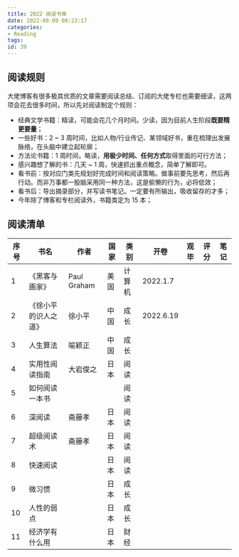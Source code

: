 ```yaml
---
title: 2022 阅读书单
date: 2022-08-09 08:23:17
categories:
- Reading
tags:
id: 39
---
```


## 阅读规则

大佬博客有很多极其优质的文章需要阅读总结、订阅的大佬专栏也需要细读，这两项会花去很多时间，所以先对阅读制定个规则：

-  经典文学书籍：精读，可能会花几个月时间。少读，因为目前人生阶段**既要精更要量**； 
-  一些好书：2 ~ 3 周时间，比如人物/行业传记、某领域好书，重在梳理出发展脉络，在头脑中建立起轮廓； 
-  方法论书籍：1 周时间，略读，**用极少时间、任何方式**取得里面的可行方法； 
-  感兴趣想了解的书：几天 ~ 1 周，快速抓出重点概念，简单了解即可。 
-  看书前：按对应门类先规划好完成时间和阅读策略。做事前要先思考，然后再行动。而非万事都一股脑采用同一种方法，这是偷懒的行为，必将低效； 
-  看书后：导出摘录部分，并写读书笔记。一定要有所输出，吸收留存的才多； 
-  今年除了博客和专栏阅读外，书籍类定为 15 本； 

<!--more-->

## 阅读清单
| 序号 | 书名 | 作者 | 国家 | 类别 | 开卷 | 观毕 | 评分 | 笔记 |
| --- | --- | --- | --- | --- | --- | --- | --- | --- |
| 1 | 《黑客与画家》 | Paul Graham | 美国 | 计算机 | 2022.1.7 |  |  |  |
| 2 | 《徐小平的识人之道》 | 徐小平 | 中国 | 成长 | 2022.6.19 |  |  |  |
| 3 | 人生算法 | 喻颖正 | 中国 | 成长 |  |  |  |  |
| 4 | 实用性阅读指南 | 大岩俊之 | 日本 | 阅读 |  |  |  |  |
| 5 | 如何阅读一本书 |  |  | 阅读 |  |  |  |  |
| 6 | 深阅读 | 斋藤孝 | 日本 | 阅读 |  |  |  |  |
| 7 | 超级阅读术 | 斋藤孝 | 日本 | 阅读 |  |  |  |  |
| 8 | 快速阅读 |  | 日本 | 阅读 |  |  |  |  |
| 9 | 微习惯 |  | 日本 | 成长 |  |  |  |  |
| 10 | 人性的弱点 |  | 日本 | 成长 |  |  |  |  |
| 11 | 经济学有什么用 |  | 日本 | 财经 |  |  |  |  |


